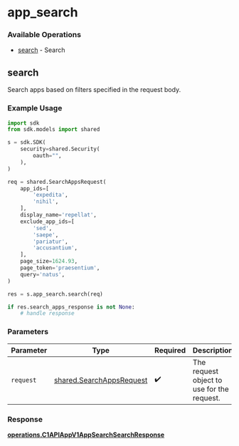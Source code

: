 # app_search

### Available Operations

* [search](#search) - Search

## search

Search apps based on filters specified in the request body.

### Example Usage

```python
import sdk
from sdk.models import shared

s = sdk.SDK(
    security=shared.Security(
        oauth="",
    ),
)

req = shared.SearchAppsRequest(
    app_ids=[
        'expedita',
        'nihil',
    ],
    display_name='repellat',
    exclude_app_ids=[
        'sed',
        'saepe',
        'pariatur',
        'accusantium',
    ],
    page_size=1624.93,
    page_token='praesentium',
    query='natus',
)

res = s.app_search.search(req)

if res.search_apps_response is not None:
    # handle response
```

### Parameters

| Parameter                                                            | Type                                                                 | Required                                                             | Description                                                          |
| -------------------------------------------------------------------- | -------------------------------------------------------------------- | -------------------------------------------------------------------- | -------------------------------------------------------------------- |
| `request`                                                            | [shared.SearchAppsRequest](../../models/shared/searchappsrequest.md) | :heavy_check_mark:                                                   | The request object to use for the request.                           |


### Response

**[operations.C1APIAppV1AppSearchSearchResponse](../../models/operations/c1apiappv1appsearchsearchresponse.md)**

